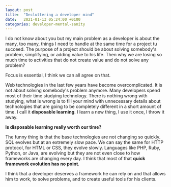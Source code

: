 ```yaml
---
layout: post
title:  "Decluttering a developer mind"
date:   2021-01-13 05:24:00 +0100
categories: developer-mental-sanity
---
```


I do not know about you but my main problem as a developer is about the many, too many, things I need to handle at the same time for a project tu succeed. The purpose of a project should be about solving somebody's problem, simplifying, or adding value to his life. Then why we are losing so much time to activities that do not create value and do not solve any problem? 

Focus is essential, I think we can all agree on that.

Web technologies in the last few years have become overcomplicated. It is not about solving somebody's problem anymore. Many developers spend most of their time studying technology. There is nothing wrong with studying, what is wrong is to fill your mind with unnecessary details about technologies that are going to be completely different in a short amount of time. I call it **disposable learning**. I learn a new thing, I use it once, I throw it away.

**Is disposable learning really worth our time?**

The funny thing is that the base technologies are not changing so quickly. SQL evolves but at an extremely slow pace. We can say the same for HTTP protocol, for HTML or CSS, they evolve slowly. Languages like PHP, Ruby, Python, or Java, are evolving but they are not even close to how frameworks are changing every day. I think that most of that **quick framework evolution has no point**.

I think that a developer deserves a framework he can rely on and that allows him to work, to solve problems, and to create useful tools for his clients.
